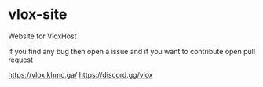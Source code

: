 # vlox-site
Website for VloxHost

If you find any bug then open a issue and if you want to contribute open pull request

https://vlox.khmc.ga/
https://discord.gg/vlox
